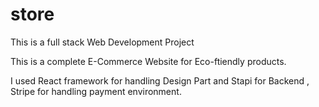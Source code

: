 # store

This is a full stack Web Development Project

This is a complete E-Commerce Website for Eco-ftiendly products.

I used React framework for handling Design Part and Stapi for Backend , Stripe for handling payment environment.
